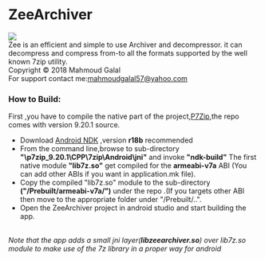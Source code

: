 # ZeeArchiver
![](https://github.com/mahmoudgalal/ZeeArchiver/raw/master/app/src/main/res/drawable-hdpi/zeearchiver.png)      
Zee is an efficient and simple to use Archiver and decompressor. it can decompress and compress from-to all the formats supported by the well known 7zip utility. <br/>Copyright © 2018 Mahmoud Galal <br/>For support contact me:mahmoudgalal57@yahoo.com
<br/>
### How to Build:<br/>
First ,you have to compile the native part of the project,[P7Zip](http://p7zip.sourceforge.net/),the repo comes with version 9.20.1 source.
  - Download [Android NDK](https://developer.android.com/ndk/)  ,version <b>r18b</b> recommended 
  - From the command line,browse to sub-directory <b>"\p7zip_9.20.1\CPP\7zip\Android\jni"</b> and invoke <b>"ndk-build"</b>
  The first native module <b>"lib7z.so"</b> get compiled for the <b>armeabi-v7a</b> ABI (You can add other ABIs if you want in application.mk file).
  - Copy the compiled "lib7z.so" module to the sub-directory <b>("/Prebuilt/armeabi-v7a/")</b> under the repo .(If you targets other ABI then move to the
  appropriate folder under "/Prebuilt/..".
  - Open the ZeeArchiver project in android studio and start building the app.
<br/>
<i>Note that the app adds a small jni layer(<b>libzeearchiver.so</b>) over lib7z.so module to make use of the 7z library in a proper way for android</i>
